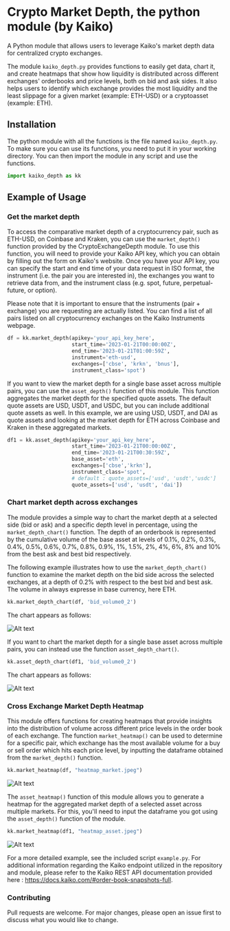 # Crypto Market Depth, the python module (by Kaiko)
A Python module that allows users to leverage Kaiko's market depth data for centralized crypto exchanges.

The module `kaiko_depth.py` provides functions to easily get data, chart it, and create heatmaps that show how liquidity is distributed across different exchanges' orderbooks and price levels, both on bid and ask sides. It also helps users to identify which exchange provides the most liquidity and the least slippage for a given market (example: ETH-USD) or a cryptoasset (example: ETH).

## Installation 
The python module with all the functions is the file named `kaiko_depth.py`. To make sure you can use its functions, you need to put it in your working directory. You can then import the module in any script and use the functions. 
```python
import kaiko_depth as kk
```
## Example of Usage

### Get the market depth 

To access the comparative market depth of a cryptocurrency pair, such as ETH-USD, on Coinbase and Kraken, you can use the `market_depth()` function provided by the CryptoExchangeDepth module. To use this function, you will need to provide your Kaiko API key, which you can obtain by filling out the form on Kaiko's website. Once you have your API key, you can specify the start and end time of your data request in ISO format, the instrument (i.e. the pair you are interested in), the exchanges you want to retrieve data from, and the instrument class (e.g. spot, future, perpetual-future, or option).

Please note that it is important to ensure that the instruments (pair + exchange) you are requesting are actually listed. You can find a list of all pairs listed on all cryptocurrency exchanges on the Kaiko Instruments webpage.

```python
df = kk.market_depth(apikey='your_api_key_here', 
                     start_time='2023-01-21T00:00:00Z', 
                     end_time='2023-01-21T01:00:59Z',
                     instrument='eth-usd',
                     exchanges=['cbse', 'krkn', 'bnus'],
                     instrument_class='spot')
```

If you want to view the market depth for a single base asset across multiple pairs, you can use the `asset_depth()` function of this module. This function aggregates the market depth for the specified quote assets. The default quote assets are USD, USDT, and USDC, but you can include additional quote assets as well. In this example, we are using USD, USDT, and DAI as quote assets and looking at the market depth for ETH across Coinbase and Kraken in these aggregated markets.

```python
df1 = kk.asset_depth(apikey='your_api_key_here', 
                     start_time='2023-01-21T00:00:00Z', 
                     end_time='2023-01-21T00:30:59Z',
                     base_asset='eth',
                     exchanges=['cbse','krkn'],
                     instrument_class='spot', 
                     # default : quote_assets=['usd', 'usdt','usdc']
                     quote_assets=['usd', 'usdt', 'dai'])
```

### Chart market depth across exchanges

The module provides a simple way to chart the market depth at a selected side (bid or ask) and a specific depth level in percentage, using the `market_depth_chart()` function. The depth of an orderbook is represented by the cumulative volume of the base asset at levels of 0.1%, 0.2%, 0.3%, 0.4%, 0.5%, 0.6%, 0.7%, 0.8%, 0.9%, 1%, 1.5%, 2%, 4%, 6%, 8% and 10% from the best ask and best bid respectively.

The following example illustrates how to use the `market_depth_chart()` function to examine the market depth on the bid side across the selected exchanges, at a depth of 0.2% with respect to the best bid and best ask. The volume in always expresse in base currency, here ETH. 

```python
kk.market_depth_chart(df, 'bid_volume0_2')
```

The chart appears as follows:

![Alt text](https://github.com/anastmel/kaiko-cryptomarketdepth/blob/main/images/chart1.png)

If you want to chart the market depth for a single base asset across multiple pairs, you can instead use the function `asset_depth_chart()`. 

```python
kk.asset_depth_chart(df1, 'bid_volume0_2')
```

The chart appears as follows:

![Alt text](https://github.com/anastmel/kaiko-cryptomarketdepth/blob/main/images/chart3.png)

### Cross Exchange Market Depth Heatmap

This module offers functions for creating heatmaps that provide insights into the distribution of volume across different price levels in the order book of each exchange. The function `market_heatmap()` can be used to determine for a specific pair, which exchange has the most available volume for a buy or sell order which hits each price level, by inputting the dataframe obtained from the `market_depth()` function.

```python
kk.market_heatmap(df, "heatmap_market.jpeg")
```

![Alt text](https://github.com/anastmel/kaiko-cryptomarketdepth/blob/main/images/chart2.png)

The `asset_heatmap()` function of this module allows you to generate a heatmap for the aggregated market depth of a selected asset across multiple markets. For this, you'll need to input the dataframe you got using the `asset_depth()` function of the module. 

```python
kk.market_heatmap(df1, "heatmap_asset.jpeg")
```

![Alt text](https://github.com/anastmel/kaiko-cryptomarketdepth/blob/main/images/chart4_2.png)

For a more detailed example, see the included script `example.py`. For additional information regarding the Kaiko endpoint utilized in the repository and module, please refer to the Kaiko REST API documentation provided here : https://docs.kaiko.com/#order-book-snapshots-full. 

### Contributing

Pull requests are welcome. For major changes, please open an issue first to discuss what you would like to change.
